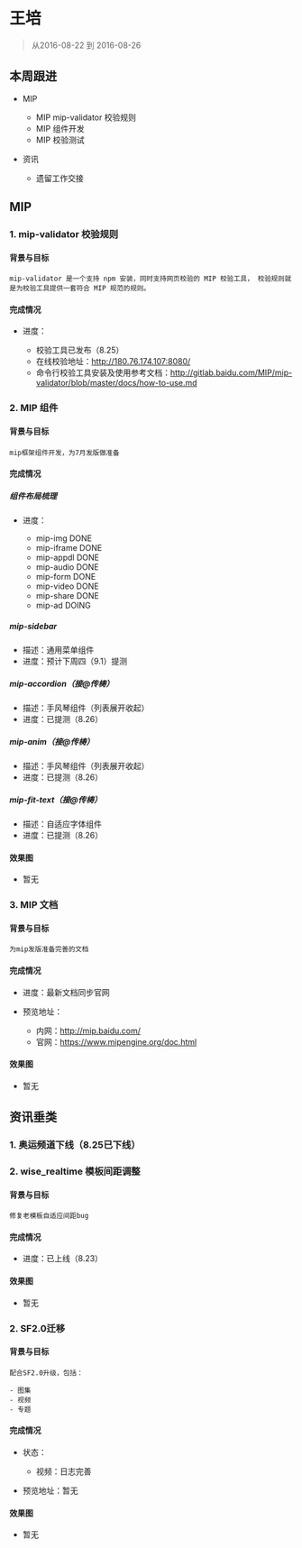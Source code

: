 # 王培

> 从2016-08-22 到 2016-08-26

## 本周跟进

- MIP
    - MIP mip-validator 校验规则
    - MIP 组件开发
    - MIP 校验测试

- 资讯
    - 遗留工作交接

## MIP

### 1. mip-validator 校验规则

#### 背景与目标

    mip-validator 是一个支持 npm 安装，同时支持网页校验的 MIP 校验工具， 校验规则就是为校验工具提供一套符合 MIP 规范的规则。

#### 完成情况

- 进度：

    - 校验工具已发布（8.25）
    - 在线校验地址：http://180.76.174.107:8080/
    - 命令行校验工具安装及使用参考文档：http://gitlab.baidu.com/MIP/mip-validator/blob/master/docs/how-to-use.md

### 2. MIP 组件

#### 背景与目标
    
    mip框架组件开发，为7月发版做准备

#### 完成情况

##### 组件布局梳理

- 进度：

    - mip-img DONE
    - mip-iframe DONE
    - mip-appdl DONE
    - mip-audio DONE
    - mip-form DONE
    - mip-video DONE
    - mip-share DONE
    - mip-ad DOING

##### mip-sidebar

- 描述：通用菜单组件
- 进度：预计下周四（9.1）提测
    
##### mip-accordion（接@传梼）

- 描述：手风琴组件（列表展开收起）
- 进度：已提测（8.26）

##### mip-anim（接@传梼）

- 描述：手风琴组件（列表展开收起）
- 进度：已提测（8.26）

##### mip-fit-text（接@传梼）

- 描述：自适应字体组件
- 进度：已提测（8.26）

#### 效果图

- 暂无

### 3. MIP 文档

#### 背景与目标
    
    为mip发版准备完善的文档
    
#### 完成情况

- 进度：最新文档同步官网

- 预览地址：
    
    - 内网：http://mip.baidu.com/
    - 官网：https://www.mipengine.org/doc.html

#### 效果图

- 暂无

## 资讯垂类

### 1. 奥运频道下线（8.25已下线）

### 2. wise_realtime 模板间距调整

#### 背景与目标

    修复老模板自适应间距bug

#### 完成情况

- 进度：已上线（8.23）

#### 效果图

- 暂无

### 2. SF2.0迁移

#### 背景与目标

    配合SF2.0升级，包括：

    - 图集
    - 视频
    - 专题

#### 完成情况

- 状态：

    - 视频：日志完善

- 预览地址：暂无

#### 效果图

- 暂无


